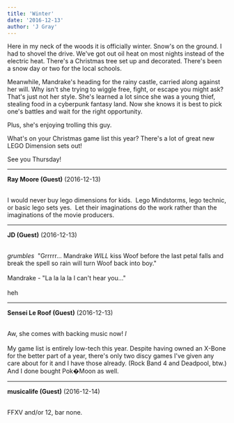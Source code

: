 ```yaml
---
title: 'Winter'
date: '2016-12-13'
author: 'J Gray'
---
```


<p>Here in my neck of the woods it is officially winter. Snow's on the ground. I had to shovel the drive. We've got out oil heat on most nights instead of the electric heat. There's a Christmas tree set up and decorated.  There's been a snow day or two for the local schools.</p><p>Meanwhile, Mandrake's heading for the rainy castle, carried along against her will. Why isn't she trying to wiggle free, fight, or escape you might ask? That's just not her style. She's learned a lot since she was a young thief, stealing food in a cyberpunk fantasy land. Now she knows it is best to pick one's battles and wait for the right opportunity.</p><p>Plus, she's enjoying trolling this guy.</p><p>What's on your Christmas game list this year? There's a lot of great new LEGO Dimension sets out!</p><p>See you Thursday!</p>

---
**Ray Moore (Guest)** (2016-12-13)

<br> I would never buy lego dimensions for kids.&nbsp; Lego Mindstorms, lego technic, or basic lego sets yes.&nbsp; Let their imaginations do the work rather than the imaginations of the movie producers.<br>

---
**JD (Guest)** (2016-12-13)

<br> *grumbles*&nbsp; "Grrrrr... Mandrake <i>WILL</i> kiss Woof before the last petal falls and break the spell so rain will turn Woof back into boy."<br><br>Mandrake - "La la la la I can't hear you..."<br><br>heh<br>

---
**Sensei Le Roof (Guest)** (2016-12-13)

<br> Aw, she comes with backing music now! *l*<br><br>My game list is entirely low-tech this year. Despite having owned an X-Bone for the better part of a year, there's only two discy games I've given any care about for it and I have those already. (Rock Band 4 and Deadpool, btw.) And I done bought Pok�Moon as well.<br>

---
**musicalife (Guest)** (2016-12-14)

<br> FFXV and/or 12, bar none.

